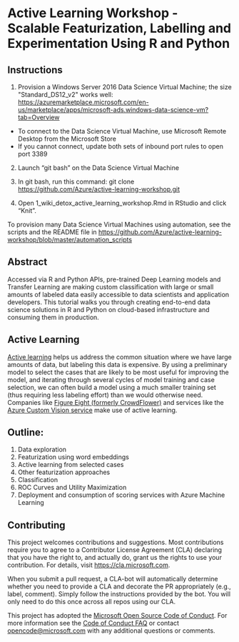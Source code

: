 # Active Learning Workshop - Scalable Featurization, Labelling and Experimentation Using R and Python

## Instructions

1. Provision a Windows Server 2016 Data Science Virtual Machine; the size "Standard_DS12_v2" works well:
https://azuremarketplace.microsoft.com/en-us/marketplace/apps/microsoft-ads.windows-data-science-vm?tab=Overview
- To connect to the Data Science Virtual Machine, use Microsoft Remote Desktop from the Microsoft Store
- If you cannot connect, update both sets of inbound port rules to open port 3389

2. Launch “git bash” on the Data Science Virtual Machine

3. In git bash, run this command: git clone https://github.com/Azure/active-learning-workshop.git

4. Open 1_wiki_detox_active_learning_workshop.Rmd in RStudio and click “Knit”.

To provision many Data Science Virtual Machines using automation, see the scripts and the README file in https://github.com/Azure/active-learning-workshop/blob/master/automation_scripts

## Abstract

Accessed via R and Python APIs, pre-trained Deep Learning models and Transfer Learning are making custom classification with large or small amounts of labeled data easily accessible to data scientists and application developers. This tutorial walks you through creating end-to-end data science solutions in R and Python on cloud-based infrastructure and consuming them in production.

## Active Learning

[Active learning](https://en.wikipedia.org/wiki/Active_learning) helps us address the common situation where we have large amounts of data, but labeling this data is expensive. By using a preliminary model to select the cases that are likely to be most useful for improving the model, and iterating through several cycles of model training and case selection, we can often build a model using a much smaller training set (thus requiring less labeling effort) than we would otherwise need. Companies like [Figure Eight (formerly CrowdFlower)](https://www.figure-eight.com/) and services like the [Azure Custom Vision service](https://azure.microsoft.com/en-us/services/cognitive-services/custom-vision-service/) make use of active learning.

## Outline:

1.	Data exploration
2.	Featurization using word embeddings
3.	Active learning from selected cases
4.  Other featurization approaches
5.  Classification
6.  ROC Curves and Utility Maximization
7.  Deployment and consumption of scoring services with Azure Machine Learning

## Contributing

This project welcomes contributions and suggestions.  Most contributions require you to agree to a
Contributor License Agreement (CLA) declaring that you have the right to, and actually do, grant us
the rights to use your contribution. For details, visit https://cla.microsoft.com.

When you submit a pull request, a CLA-bot will automatically determine whether you need to provide
a CLA and decorate the PR appropriately (e.g., label, comment). Simply follow the instructions
provided by the bot. You will only need to do this once across all repos using our CLA.

This project has adopted the [Microsoft Open Source Code of Conduct](https://opensource.microsoft.com/codeofconduct/).
For more information see the [Code of Conduct FAQ](https://opensource.microsoft.com/codeofconduct/faq/) or
contact [opencode@microsoft.com](mailto:opencode@microsoft.com) with any additional questions or comments.

